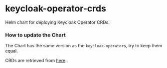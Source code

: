 # keycloak-operator-crds

Helm chart for deploying Keycloak Operator CRDs.

### How to update the Chart

The Chart has the same version as the `keycloak-operator`s, try to keep them equal.

CRDs are retrieved from [here](https://github.com/keycloak/keycloak-operator/tree/main/deploy/crds).
